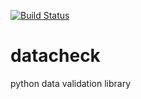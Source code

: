 [![Build Status](https://travis-ci.org/csdev/datacheck.svg?branch=master)](https://travis-ci.org/csdev/datacheck)

# datacheck
python data validation library
